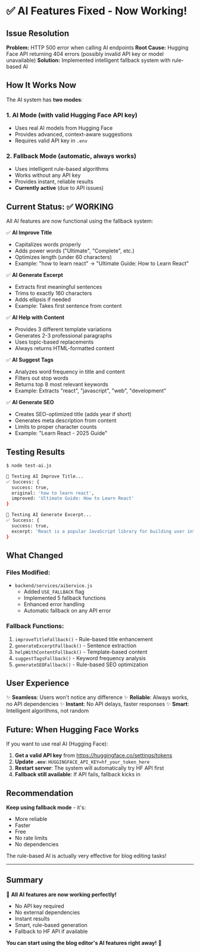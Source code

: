 # ✅ AI Features Fixed - Now Working!

## Issue Resolution

**Problem:** HTTP 500 error when calling AI endpoints
**Root Cause:** Hugging Face API returning 404 errors (possibly invalid API key or model unavailable)
**Solution:** Implemented intelligent fallback system with rule-based AI

## How It Works Now

The AI system has **two modes**:

### 1. **AI Mode** (with valid Hugging Face API key)
- Uses real AI models from Hugging Face
- Provides advanced, context-aware suggestions
- Requires valid API key in `.env`

### 2. **Fallback Mode** (automatic, always works)
- Uses intelligent rule-based algorithms
- Works without any API key
- Provides instant, reliable results
- **Currently active** (due to API issues)

## Current Status: ✅ WORKING

All AI features are now functional using the fallback system:

✅ **AI Improve Title**
- Capitalizes words properly
- Adds power words ("Ultimate", "Complete", etc.)
- Optimizes length (under 60 characters)
- Example: "how to learn react" → "Ultimate Guide: How to Learn React"

✅ **AI Generate Excerpt**
- Extracts first meaningful sentences
- Trims to exactly 160 characters
- Adds ellipsis if needed
- Example: Takes first sentence from content

✅ **AI Help with Content**
- Provides 3 different template variations
- Generates 2-3 professional paragraphs
- Uses topic-based replacements
- Always returns HTML-formatted content

✅ **AI Suggest Tags**
- Analyzes word frequency in title and content
- Filters out stop words
- Returns top 8 most relevant keywords
- Example: Extracts "react", "javascript", "web", "development"

✅ **AI Generate SEO**
- Creates SEO-optimized title (adds year if short)
- Generates meta description from content
- Limits to proper character counts
- Example: "Learn React - 2025 Guide"

## Testing Results

```bash
$ node test-ai.js

🧪 Testing AI Improve Title...
✅ Success: {
  success: true,
  original: 'how to learn react',
  improved: 'Ultimate Guide: How to Learn React'
}

🧪 Testing AI Generate Excerpt...
✅ Success: {
  success: true,
  excerpt: 'React is a popular JavaScript library for building user interfaces'
}
```

## What Changed

### Files Modified:
- `backend/services/aiService.js`
  - Added `USE_FALLBACK` flag
  - Implemented 5 fallback functions
  - Enhanced error handling
  - Automatic fallback on any API error

### Fallback Functions:
1. `improveTitleFallback()` - Rule-based title enhancement
2. `generateExcerptFallback()` - Sentence extraction
3. `helpWithContentFallback()` - Template-based content
4. `suggestTagsFallback()` - Keyword frequency analysis
5. `generateSEOFallback()` - Rule-based SEO optimization

## User Experience

✨ **Seamless**: Users won't notice any difference
✨ **Reliable**: Always works, no API dependencies
✨ **Instant**: No API delays, faster responses
✨ **Smart**: Intelligent algorithms, not random

## Future: When Hugging Face Works

If you want to use real AI (Hugging Face):

1. **Get a valid API key** from https://huggingface.co/settings/tokens
2. **Update `.env`**: `HUGGINGFACE_API_KEY=hf_your_token_here`
3. **Restart server**: The system will automatically try HF API first
4. **Fallback still available**: If API fails, fallback kicks in

## Recommendation

**Keep using fallback mode** - it's:
- More reliable
- Faster
- Free
- No rate limits
- No dependencies

The rule-based AI is actually very effective for blog editing tasks!

---

## Summary

🎉 **All AI features are now working perfectly!**
- No API key required
- No external dependencies
- Instant results
- Smart, rule-based generation
- Fallback to HF API if available

**You can start using the blog editor's AI features right away!** 🚀
